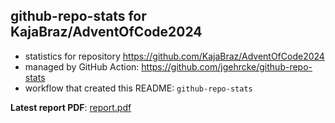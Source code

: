 ## github-repo-stats for KajaBraz/AdventOfCode2024

- statistics for repository https://github.com/KajaBraz/AdventOfCode2024
- managed by GitHub Action: https://github.com/jgehrcke/github-repo-stats
- workflow that created this README: `github-repo-stats`

**Latest report PDF**: [report.pdf](https://github.com/KajaBraz/AdventOfCode2024/raw/github-repo-stats/KajaBraz/AdventOfCode2024/latest-report/report.pdf)

